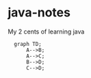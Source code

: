 # java-notes
My 2 cents of learning java

```mermaid
  graph TD;
      A-->B;
      A-->C;
      B-->D;
      C-->D;
```

